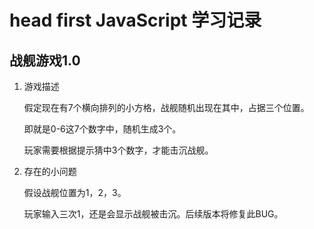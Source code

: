 # head first JavaScript 学习记录

## 战舰游戏1.0

1. 游戏描述

    假定现在有7个横向排列的小方格，战舰随机出现在其中，占据三个位置。

    即就是0-6这7个数字中，随机生成3个。

    玩家需要根据提示猜中3个数字，才能击沉战舰。

2. 存在的小问题

    假设战舰位置为1，2，3。

    玩家输入三次1，还是会显示战舰被击沉。后续版本将修复此BUG。
